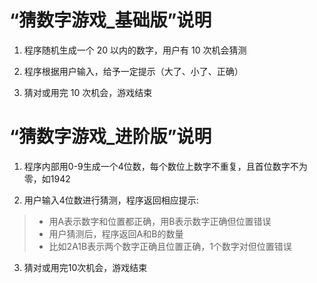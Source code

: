 # “猜数字游戏_基础版”说明

1. 程序随机生成一个 20 以内的数字，用户有 10 次机会猜测
  
2. 程序根据用户输入，给予一定提示（大了、小了、正确）
  
3. 猜对或用完 10 次机会，游戏结束


# “猜数字游戏_进阶版”说明

1. 程序内部用0-9生成一个4位数，每个数位上数字不重复，且首位数字不为零，如1942

2. 用户输入4位数进行猜测，程序返回相应提示:
>* 用A表示数字和位置都正确，用B表示数字正确但位置错误
>* 用户猜测后，程序返回A和B的数量
>* 比如2A1B表示两个数字正确且位置正确，1个数字对但位置错误

3. 猜对或用完10次机会，游戏结束
